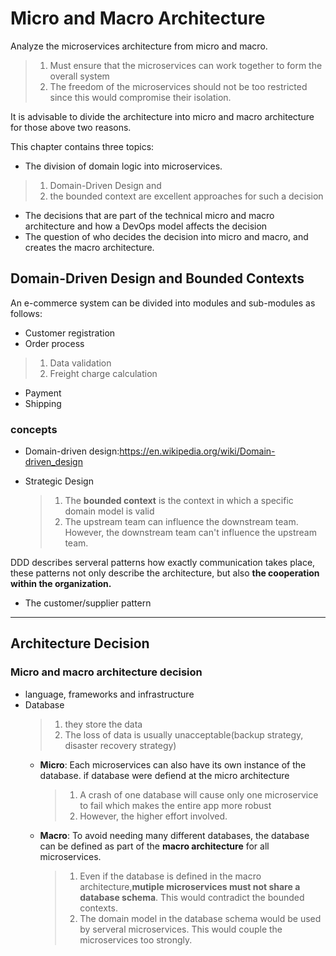 # Micro and Macro Architecture

Analyze the microservices architecture from micro and macro.

>1. Must ensure that the microservices can work together to form the overall system
>2. The freedom of the microservices should not be too restricted since this would compromise their isolation.

It is advisable to divide the architecture into micro and macro architecture for those above two reasons.

This chapter contains three topics:
- The division of domain logic into microservices.
>1. Domain-Driven Design and
>2. the bounded context are excellent approaches for such a decision
- The decisions that are part of the technical micro and macro architecture and how a DevOps model affects the decision
- The question of who decides the decision into micro and macro, and creates the macro architecture.

## Domain-Driven Design and Bounded Contexts

An e-commerce system can be divided into modules and sub-modules as follows:

-  Customer registration
- Order process
>1.  Data validation
>2. Freight charge calculation
- Payment
- Shipping

### concepts

- Domain-driven design:https://en.wikipedia.org/wiki/Domain-driven_design

- Strategic Design
  >1. The **bounded context** is the context in which a specific domain model is valid
  >2. The upstream team can influence the downstream team. However, the downstream team can't influence the upstream team.

DDD describes serveral patterns how exactly communication takes place, these patterns not only describe the architecture, but also **the cooperation within the organization.**

- The customer/supplier pattern

----

## Architecture Decision

### Micro and macro architecture decision

- language, frameworks and infrastructure
- Database
  >1. they store the data
  >2. The loss of data is usually unacceptable(backup strategy, disaster recovery strategy)
  - **Micro**: Each microservices can also have its own instance of the database. if database were defiend at the micro architecture
    >1. A crash of one database will cause only one microservice to fail which makes the entire app more robust
    >2. However, the higher effort involved.
  - **Macro**: To avoid needing many different databases, the database can be defined as part of the **macro architecture** for all microservices.
    >1. Even if the database is defined in the macro architecture,**mutiple microservices must not share a database schema**. This would contradict the bounded contexts.
    >2. The domain model in the database schema would be used by serveral microservices. This would couple the microservices too strongly.
  

